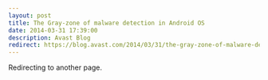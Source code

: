 ```yaml
---
layout: post
title: The Gray-zone of malware detection in Android OS
date: 2014-03-31 17:39:00
description: Avast Blog
redirect: https://blog.avast.com/2014/03/31/the-gray-zone-of-malware-detection-in-android-os/
---
```


Redirecting to another page.
